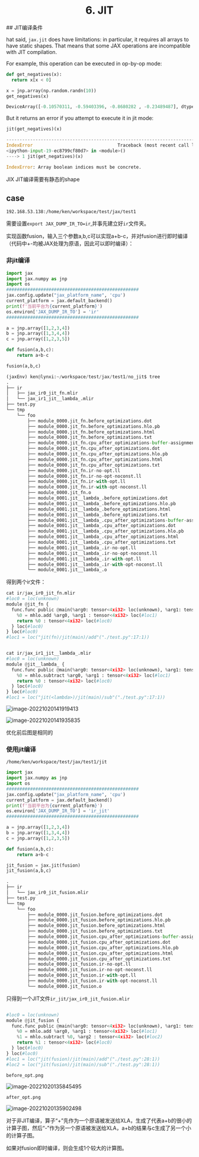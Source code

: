 <h1 align="center">6. JIT</h1>
## JIT编译条件

hat said, `jax.jit` does have limitations: in particular, it requires all arrays to have static shapes. That means that some JAX operations are incompatible with JIT compilation.

For example, this operation can be executed in op-by-op mode:

```python
def get_negatives(x):
  return x[x < 0]

x = jnp.array(np.random.randn(10))
get_negatives(x)
```



```python
DeviceArray([-0.10570311, -0.59403396, -0.8680282 , -0.23489487], dtype=float32)
```





But it returns an error if you attempt to execute it in jit mode:

```python
jit(get_negatives)(x)
```



```python
---------------------------------------------------------------------------
IndexError                                Traceback (most recent call last)
<ipython-input-19-ec8799cf80d7> in <module>()
----> 1 jit(get_negatives)(x)

IndexError: Array boolean indices must be concrete.
```

JIX JIT编译需要有静态的shape



## case

`192.168.53.138:/home/ken/workspace/test/jax/test1`

需要设置`export JAX_DUMP_IR_TO=ir`,并事先建立好`ir`文件夹。

实现函数fusion，输入三个参数a,b,c可以实现a+b-c，并对fusion进行即时编译（代码中+-均被JAX处理为原语，因此可以即时编译）：



### 非jit编译

```python
import jax
import jax.numpy as jnp
import os
##################################################
jax.config.update("jax_platform_name", 'cpu')
current_platform = jax.default_backend()
print(f'当前平台为{current_platform}')
os.environ['JAX_DUMP_IR_TO'] = 'ir'
##################################################

a = jnp.array([1,2,3,4])
b = jnp.array([1,3,4,4])
c = jnp.array([1,2,3,5])

def fusion(a,b,c):
    return a+b-c

fusion(a,b,c)

```



```python
(jaxEnv) ken@lynxi:~/workspace/test/jax/test1/no_jit$ tree
.
├── ir
│   ├── jax_ir0_jit_fn.mlir
│   └── jax_ir1_jit__lambda_.mlir
├── test.py
└── tmp
    └── foo
        ├── module_0000.jit_fn.before_optimizations.dot
        ├── module_0000.jit_fn.before_optimizations.hlo.pb
        ├── module_0000.jit_fn.before_optimizations.html
        ├── module_0000.jit_fn.before_optimizations.txt
        ├── module_0000.jit_fn.cpu_after_optimizations-buffer-assignment.txt
        ├── module_0000.jit_fn.cpu_after_optimizations.dot
        ├── module_0000.jit_fn.cpu_after_optimizations.hlo.pb
        ├── module_0000.jit_fn.cpu_after_optimizations.html
        ├── module_0000.jit_fn.cpu_after_optimizations.txt
        ├── module_0000.jit_fn.ir-no-opt.ll
        ├── module_0000.jit_fn.ir-no-opt-noconst.ll
        ├── module_0000.jit_fn.ir-with-opt.ll
        ├── module_0000.jit_fn.ir-with-opt-noconst.ll
        ├── module_0000.jit_fn.o
        ├── module_0001.jit__lambda_.before_optimizations.dot
        ├── module_0001.jit__lambda_.before_optimizations.hlo.pb
        ├── module_0001.jit__lambda_.before_optimizations.html
        ├── module_0001.jit__lambda_.before_optimizations.txt
        ├── module_0001.jit__lambda_.cpu_after_optimizations-buffer-assignment.txt
        ├── module_0001.jit__lambda_.cpu_after_optimizations.dot
        ├── module_0001.jit__lambda_.cpu_after_optimizations.hlo.pb
        ├── module_0001.jit__lambda_.cpu_after_optimizations.html
        ├── module_0001.jit__lambda_.cpu_after_optimizations.txt
        ├── module_0001.jit__lambda_.ir-no-opt.ll
        ├── module_0001.jit__lambda_.ir-no-opt-noconst.ll
        ├── module_0001.jit__lambda_.ir-with-opt.ll
        ├── module_0001.jit__lambda_.ir-with-opt-noconst.ll
        └── module_0001.jit__lambda_.o

```





得到两个ir文件：

```python
cat ir/jax_ir0_jit_fn.mlir
#loc0 = loc(unknown)
module @jit_fn {
  func.func public @main(%arg0: tensor<4xi32> loc(unknown), %arg1: tensor<4xi32> loc(unknown)) -> tensor<4xi32> {
    %0 = mhlo.add %arg0, %arg1 : tensor<4xi32> loc(#loc1)
    return %0 : tensor<4xi32> loc(#loc0)
  } loc(#loc0)
} loc(#loc0)
#loc1 = loc("jit(fn)/jit(main)/add"("./test.py":17:1))


cat ir/jax_ir1_jit__lambda_.mlir
#loc0 = loc(unknown)
module @jit__lambda_ {
  func.func public @main(%arg0: tensor<4xi32> loc(unknown), %arg1: tensor<4xi32> loc(unknown)) -> tensor<4xi32> {
    %0 = mhlo.subtract %arg0, %arg1 : tensor<4xi32> loc(#loc1)
    return %0 : tensor<4xi32> loc(#loc0)
  } loc(#loc0)
} loc(#loc0)
#loc1 = loc("jit(<lambda>)/jit(main)/sub"("./test.py":17:1))
```

![image-20221020141919413](JIT.assets/image-20221020141919413.png)





![image-20221020141935835](JIT.assets/image-20221020141935835.png)

优化前后图是相同的





### 使用jit编译

`/home/ken/workspace/test/jax/test1/jit`

```python
import jax
import jax.numpy as jnp
import os
##################################################
jax.config.update("jax_platform_name", 'cpu')
current_platform = jax.default_backend()
print(f'当前平台为{current_platform}')
os.environ['JAX_DUMP_IR_TO'] = 'ir_jit'
##################################################

a = jnp.array([1,2,3,4])
b = jnp.array([1,3,4,4])
c = jnp.array([1,2,3,5])

def fusion(a,b,c):
    return a+b-c

jit_fusion = jax.jit(fusion)
jit_fusion(a,b,c)

```



```python
.
├── ir
│   └── jax_ir0_jit_fusion.mlir
├── test.py
└── tmp
    └── foo
        ├── module_0000.jit_fusion.before_optimizations.dot
        ├── module_0000.jit_fusion.before_optimizations.hlo.pb
        ├── module_0000.jit_fusion.before_optimizations.html
        ├── module_0000.jit_fusion.before_optimizations.txt
        ├── module_0000.jit_fusion.cpu_after_optimizations-buffer-assignment.txt
        ├── module_0000.jit_fusion.cpu_after_optimizations.dot
        ├── module_0000.jit_fusion.cpu_after_optimizations.hlo.pb
        ├── module_0000.jit_fusion.cpu_after_optimizations.html
        ├── module_0000.jit_fusion.cpu_after_optimizations.txt
        ├── module_0000.jit_fusion.ir-no-opt.ll
        ├── module_0000.jit_fusion.ir-no-opt-noconst.ll
        ├── module_0000.jit_fusion.ir-with-opt.ll
        ├── module_0000.jit_fusion.ir-with-opt-noconst.ll
        └── module_0000.jit_fusion.o

```



只得到一个JIT文件`ir_jit/jax_ir0_jit_fusion.mlir`

```python

#loc0 = loc(unknown)
module @jit_fusion {
  func.func public @main(%arg0: tensor<4xi32> loc(unknown), %arg1: tensor<4xi32> loc(unknown), %arg2: tensor<4xi32> loc(unknown)) -> tensor<4xi32> {
    %0 = mhlo.add %arg0, %arg1 : tensor<4xi32> loc(#loc1)
    %1 = mhlo.subtract %0, %arg2 : tensor<4xi32> loc(#loc2)
    return %1 : tensor<4xi32> loc(#loc0)
  } loc(#loc0)
} loc(#loc0)
#loc1 = loc("jit(fusion)/jit(main)/add"("./test.py":28:1))
#loc2 = loc("jit(fusion)/jit(main)/sub"("./test.py":28:1))

```



`before_opt.png`

![image-20221020135845495](JIT.assets/image-20221020135845495.png)



`after_opt.png`

![image-20221020135902498](JIT.assets/image-20221020135902498.png)



对于非JIT编译，算子“+”先作为一个原语被发送给XLA，生成了代表a+b的很小的计算子图，然后“-”作为另一个原语被发送给XLA，a+b的结果与c生成了另一个小的计算子图。

如果对fusion即时编译，则会生成1个较大的计算图。